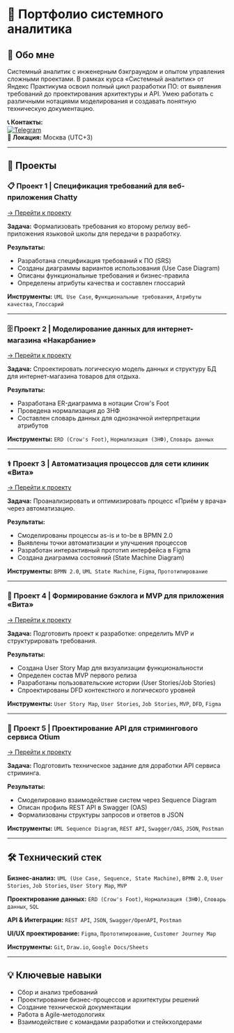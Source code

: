 # 🎯 Портфолио системного аналитика

## 👋 Обо мне

Системный аналитик с инженерным бэкграундом и опытом управления сложными проектами. В рамках курса «Системный аналитик» от Яндекс Практикума освоил полный цикл разработки ПО: от выявления требований до проектирования архитектуры и API. Умею работать с различными нотациями моделирования и создавать понятную техническую документацию.

**📞 Контакты:**  
[![Telegram](https://img.shields.io/badge/Telegram-%40gadj1kh-blue)](https://t.me/gadj1kh)  
**📍 Локация:** Москва (UTC+3)

---

## 🚀 Проекты

### 📋 Проект 1 | Спецификация требований для веб-приложения Chatty
[→ Перейти к проекту](https://github.com/Khalidov-GV/practicum/blob/main/project_1/project_1.md)

**Задача:** Формализовать требования ко второму релизу веб-приложения языковой школы для передачи в разработку.

**Результаты:**
- Разработана спецификация требований к ПО (SRS)
- Созданы диаграммы вариантов использования (Use Case Diagram)
- Описаны функциональные требования и бизнес-правила
- Определены атрибуты качества и составлен глоссарий

**Инструменты:** `UML Use Case`, `Функциональные требования`, `Атрибуты качества`, `Глоссарий`

---

### 🗄️ Проект 2 | Моделирование данных для интернет-магазина «Накарбание»
[→ Перейти к проекту](https://github.com/Khalidov-GV/practicum/blob/main/project_2/project_2.md)

**Задача:** Спроектировать логическую модель данных и структуру БД для интернет-магазина товаров для отдыха.

**Результаты:**
- Разработана ER-диаграмма в нотации Crow's Foot
- Проведена нормализация до 3НФ
- Составлен словарь данных для однозначной интерпретации атрибутов

**Инструменты:** `ERD (Crow's Foot)`, `Нормализация (3НФ)`, `Словарь данных`

---

### ⚕️ Проект 3 | Автоматизация процессов для сети клиник «Вита»
[→ Перейти к проекту](https://github.com/Khalidov-GV/practicum/blob/main/task_1/task_1.md)

**Задача:** Проанализировать и оптимизировать процесс «Приём у врача» через автоматизацию.

**Результаты:**
- Смоделированы процессы as-is и to-be в BPMN 2.0
- Выявлены точки автоматизации и улучшения процессов
- Разработан интерактивный прототип интерфейса в Figma
- Создана диаграмма состояний (State Machine Diagram)

**Инструменты:** `BPMN 2.0`, `UML State Machine`, `Figma`, `Прототипирование`

---

### 🎯 Проект 4 | Формирование бэклога и MVP для приложения «Вита»
[→ Перейти к проекту](https://github.com/Khalidov-GV/practicum/blob/main/project_3/project_3.md)

**Задача:** Подготовить проект к разработке: определить MVP и структурировать требования.

**Результаты:**
- Создана User Story Map для визуализации функциональности
- Определен состав MVP первого релиза
- Разработаны пользовательские истории (User Stories/Job Stories)
- Спроектированы DFD контекстного и логического уровней

**Инструменты:** `User Story Map`, `User Stories`, `Job Stories`, `MVP`, `DFD`, `Figma`

---

### 🔗 Проект 5 | Проектирование API для стримингового сервиса Otium
[→ Перейти к проекту](https://github.com/Khalidov-GV/practicum/blob/main/project_4/project_4.md)

**Задача:** Подготовить техническое задание для доработки API сервиса стриминга.

**Результаты:**
- Смоделировано взаимодействие систем через Sequence Diagram
- Описан профиль REST API в Swagger (OAS)
- Формализованы структуры запросов и ответов в JSON

**Инструменты:** `UML Sequence Diagram`, `REST API`, `Swagger/OAS`, `JSON`, `Postman`

---

## 🛠️ Технический стек

**Бизнес-анализ:** `UML (Use Case, Sequence, State Machine)`, `BPMN 2.0`, `User Stories`, `Job Stories`, `User Story Map`, `MVP`

**Проектирование данных:** `ERD (Crow's Foot)`, `Нормализация (3НФ)`, `Словарь данных`, `SQL`

**API & Интеграции:** `REST API`, `JSON`, `Swagger/OpenAPI`, `Postman`

**UI/UX проектирование:** `Figma`, `Прототипирование`, `Customer Journey Map`

**Инструменты:** `Git`, `Draw.io`, `Google Docs/Sheets`

---

## 💡 Ключевые навыки

- Сбор и анализ требований
- Проектирование бизнес-процессов и архитектуры решений
- Создание технической документации
- Работа в Agile-методологиях
- Взаимодействие с командами разработки и стейкхолдерами